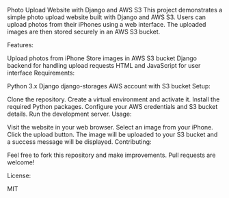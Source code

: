 
Photo Upload Website with Django and AWS S3
This project demonstrates a simple photo upload website built with Django and AWS S3. Users can upload photos from their iPhones using a web interface. The uploaded images are then stored securely in an AWS S3 bucket.

Features:

Upload photos from iPhone
Store images in AWS S3 bucket
Django backend for handling upload requests
HTML and JavaScript for user interface
Requirements:

Python 3.x
Django
django-storages
AWS account with S3 bucket
Setup:

Clone the repository.
Create a virtual environment and activate it.
Install the required Python packages.
Configure your AWS credentials and S3 bucket details.
Run the development server.
Usage:

Visit the website in your web browser.
Select an image from your iPhone.
Click the upload button.
The image will be uploaded to your S3 bucket and a success message will be displayed.
Contributing:

Feel free to fork this repository and make improvements. Pull requests are welcome!

License:

MIT